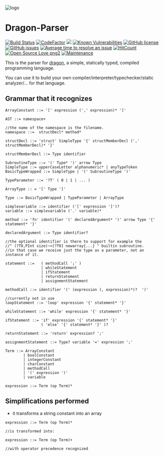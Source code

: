 ![logo](https://raw.githubusercontent.com/pointbazaar/dragon-lexer/master/img/dragon-logo.png)

# Dragon-Parser
[![Build Status](https://travis-ci.org/pointbazaar/dragon-parser.svg?branch=master)](https://travis-ci.org/pointbazaar/dragon-parser)
[![CodeFactor](https://www.codefactor.io/repository/github/pointbazaar/dragon-parser/badge)](https://www.codefactor.io/repository/github/pointbazaar/dragon-parser)
[![](https://jitpack.io/v/pointbazaar/dragon-parser.svg)](https://jitpack.io/#pointbazaar/dragon-parser)
[![Known Vulnerabilities](https://snyk.io/test/github/pointbazaar/dragon-parser/badge.svg)](https://snyk.io/test/github/pointbazaar/dragon-parser)
[![GitHub license](https://img.shields.io/github/license/pointbazaar/dragon-parser.svg)](https://github.com/pointbazaar/dragon-parser/blob/master/LICENSE)
[![GitHub issues](https://img.shields.io/github/issues/pointbazaar/dragon-parser.svg)](https://GitHub.com/pointbazaar/dragon-parser/issues/)
[![Average time to resolve an issue](http://isitmaintained.com/badge/resolution/pointbazaar/dragon-parser.svg)](http://isitmaintained.com/project/pointbazaar/dragon-parser "Average time to resolve an issue")
[![HitCount](http://hits.dwyl.io/pointbazaar/dragon-parser.svg)](http://hits.dwyl.io/pointbazaar/dragon-parser)
[![Open Source Love png2](https://badges.frapsoft.com/os/v2/open-source.png?v=103)](https://github.com/ellerbrock/open-source-badges/)
[![Maintenance](https://img.shields.io/badge/Maintained%3F-yes-green.svg)](https://GitHub.com/pointbazaar/dragon-parser/graphs/commit-activity)

This is the parser for [dragon](https://github.com/pointbazaar/dragon), 
a simple, statically typed, compiled programming language.

You can use it to build your own
compiler/interpreter/typechecker/static analyzer/... 
for that language.

## Grammar that it recognizes

```
ArrayConstant ::= '[' expression (',' expression)* ']'

AST ::= namespace+

//the name of the namespace is the filename.
namespace ::=  structDecl* method*

structDecl ::= 'struct' SimpleType '{' structMemberDecl (',' structMemberDecl)* '}'

structMemberDecl ::= Type identifier

SubroutineType ::= '(' Type* ')' arrow Type
SimpleType ::= upperCaseLetter alphanumeric* | anyTypeToken
BasicTypeWrapped ::= SimpleType | '(' SubroutineType ')'

TypeParameter ::= '?T' ( 0 | 1 | ... )

ArrayType :: = '[' Type ']'

Type ::= BasicTypeWrapped | TypeParameter | ArrayType

simplevariable ::= identifier ('[' expression ']')?
variable ::= simplevariable ('.' variable)*

method ::= 'fn' identifier '(' declaredArgument* ')' arrow Type '{' statement* '}'

declaredArgument ::= Type identifier? 

//the optional identifier is there to support for example the 
//" (?T0,PInt size)~>[?T0] newarray{...} " builtin subroutine.
//in that case we receive just the type as a parameter, not an instance of it.

statement ::=   ( methodCall ';' )
                | whileStatement 
                | ifStatement 
                | returnStatement 
                | assignmentStatement

methodCall ::= identifier '(' (expression (, expression)*)?  ')'

//currently not in use
loopStatement ::= 'loop' expression '{' statement* '}'

whileStatement ::= 'while' expression '{' statement* '}'

ifStatement ::= 'if' expression '{' statement* '}' 
				( 'else' '{' statement* '}' )?
				
returnStatement ::= 'return' expression? ';'

assignmentStatement ::= Type? variable '=' expression ';'

Term ::= ArrayConstant 
		| boolConstant 
		| integerConstant 
		| charConstant 
		| methodCall 
		| '(' expression ')' 
		| variable

expression ::= Term (op Term)*

```

## Simplifications performed
- it transforms a string constant into an array

```
expression ::= Term (op Term)*

//is transformed into:

expression ::= Term (op Term)+

//with operator precedence recognized
```



